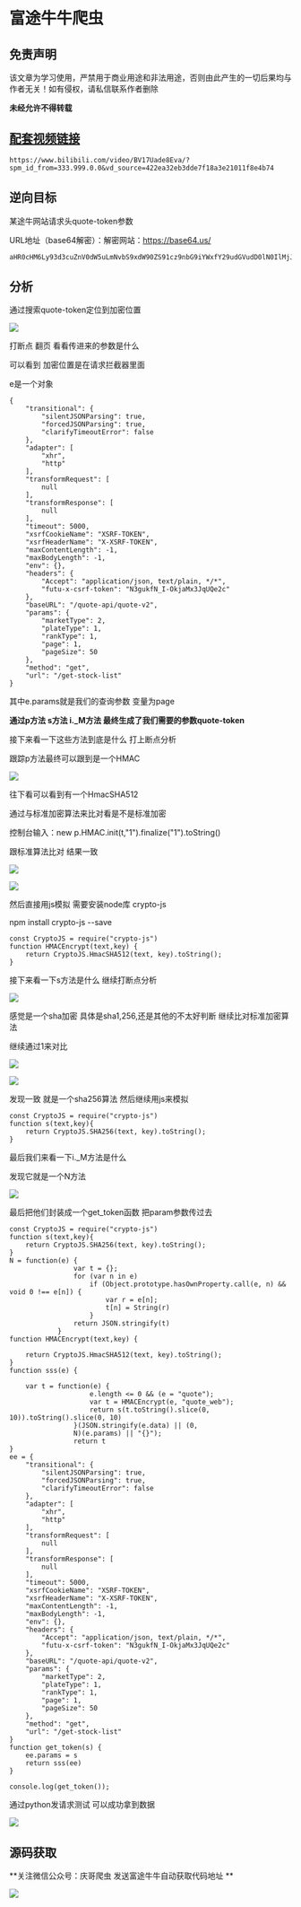 # 富途牛牛爬虫

## 免责声明

该文章为学习使用，严禁用于商业用途和非法用途，否则由此产生的一切后果均与作者无关！如有侵权，请私信联系作者删除

**未经允许不得转载**

## [配套视频链接](https://www.bilibili.com/video/BV17Uade8Eva/?spm_id_from=333.999.0.0&vd_source=422ea32eb3dde7f18a3e21011f8e4b74)

```
https://www.bilibili.com/video/BV17Uade8Eva/?spm_id_from=333.999.0.0&vd_source=422ea32eb3dde7f18a3e21011f8e4b74
```



## 逆向目标

某途牛网站请求头quote-token参数

URL地址（base64解密）：解密网站：https://base64.us/

```
aHR0cHM6Ly93d3cuZnV0dW5uLmNvbS9xdW90ZS91cz9nbG9iYWxfY29udGVudD0lN0IlMjJwcm9tb3RlX2lkJTIyJTNBMTM3NjYsJTIyc3ViX3Byb21vdGVfaWQlMjIlM0EyNCU3RCZzZWN1cml0eV9pZD04MDI5ODcwODc4NjIzMw==
```



## 分析

通过搜索quote-token定位到加密位置 

![](./images/12.png)



打断点 翻页 看看传进来的参数是什么

可以看到 加密位置是在请求拦截器里面 

e是一个对象

~~~
{
    "transitional": {
        "silentJSONParsing": true,
        "forcedJSONParsing": true,
        "clarifyTimeoutError": false
    },
    "adapter": [
        "xhr",
        "http"
    ],
    "transformRequest": [
        null
    ],
    "transformResponse": [
        null
    ],
    "timeout": 5000,
    "xsrfCookieName": "XSRF-TOKEN",
    "xsrfHeaderName": "X-XSRF-TOKEN",
    "maxContentLength": -1,
    "maxBodyLength": -1,
    "env": {},
    "headers": {
        "Accept": "application/json, text/plain, */*",
        "futu-x-csrf-token": "N3gukfN_I-OkjaMx3JqUQe2c"
    },
    "baseURL": "/quote-api/quote-v2",
    "params": {
        "marketType": 2,
        "plateType": 1,
        "rankType": 1,
        "page": 1,
        "pageSize": 50
    },
    "method": "get",
    "url": "/get-stock-list"
}
~~~



其中e.params就是我们的查询参数  变量为page  

**通过p方法 s方法  i._M方法 最终生成了我们需要的参数quote-token**

接下来看一下这些方法到底是什么 打上断点分析

跟踪p方法最终可以跟到是一个HMAC

![](./images/14.png)

往下看可以看到有一个HmacSHA512

通过与标准加密算法来比对看是不是标准加密

控制台输入：new p.HMAC.init(t,"1").finalize("1").toString()

跟标准算法比对 结果一致

![](./images/15.png)

![](./images/16.png)



然后直接用js模拟  需要安装node库  crypto-js 

npm install crypto-js --save

```
const CryptoJS = require("crypto-js")
function HMACEncrypt(text,key) { 
    return CryptoJS.HmacSHA512(text, key).toString();
}
```

接下来看一下s方法是什么 继续打断点分析 

![](./images/17.png)



感觉是一个sha加密 具体是sha1,256,还是其他的不太好判断 继续比对标准加密算法

继续通过1来对比

![](./images/18.png)



![](./images/19.png)

发现一致 就是一个sha256算法 然后继续用js来模拟

```
const CryptoJS = require("crypto-js")
function s(text,key){
    return CryptoJS.SHA256(text, key).toString();
}
```

最后我们来看一下i._M方法是什么

发现它就是一个N方法

![](./images/20.png)

最后把他们封装成一个get_token函数  把param参数传过去

```
const CryptoJS = require("crypto-js")
function s(text,key){
    return CryptoJS.SHA256(text, key).toString();
}
N = function(e) {
                var t = {};
                for (var n in e)
                    if (Object.prototype.hasOwnProperty.call(e, n) && void 0 !== e[n]) {
                        var r = e[n];
                        t[n] = String(r)
                    }
                return JSON.stringify(t)
            }
function HMACEncrypt(text,key) {

    return CryptoJS.HmacSHA512(text, key).toString();
}
function sss(e) {

    var t = function(e) {
                    e.length <= 0 && (e = "quote");
                    var t = HMACEncrypt(e, "quote_web");
                    return s(t.toString().slice(0, 10)).toString().slice(0, 10)
                }(JSON.stringify(e.data) || (0,
                N)(e.params) || "{}");
                return t
}
ee = {
    "transitional": {
        "silentJSONParsing": true,
        "forcedJSONParsing": true,
        "clarifyTimeoutError": false
    },
    "adapter": [
        "xhr",
        "http"
    ],
    "transformRequest": [
        null
    ],
    "transformResponse": [
        null
    ],
    "timeout": 5000,
    "xsrfCookieName": "XSRF-TOKEN",
    "xsrfHeaderName": "X-XSRF-TOKEN",
    "maxContentLength": -1,
    "maxBodyLength": -1,
    "env": {},
    "headers": {
        "Accept": "application/json, text/plain, */*",
        "futu-x-csrf-token": "N3gukfN_I-OkjaMx3JqUQe2c"
    },
    "baseURL": "/quote-api/quote-v2",
    "params": {
        "marketType": 2,
        "plateType": 1,
        "rankType": 1,
        "page": 1,
        "pageSize": 50
    },
    "method": "get",
    "url": "/get-stock-list"
}
function get_token(s) {
    ee.params = s
    return sss(ee)
}

console.log(get_token());
```



通过python发请求测试 可以成功拿到数据 

![](./images/21.png)

## 源码获取

**关注微信公众号：庆哥爬虫  发送富途牛牛自动获取代码地址 **

![](./images/gzh.jpg)